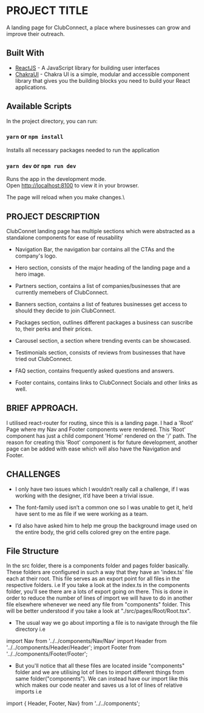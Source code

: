 # PROJECT TITLE

A landing page for ClubConnect, a place where businesses can grow and improve their outreach.

## Built With

- [ReactJS](https://beta.reactjs.org/) - A JavaScript library for building user interfaces
- [ChakraUI](https://chakra-ui.com/) - Chakra UI is a simple, modular and accessible component library that gives you the building blocks you need to build your React applications.

## Available Scripts

In the project directory, you can run:

### `yarn` or `npm install`

Installs all necessary packages needed to run the application

### `yarn dev` or `npm run dev`

Runs the app in the development mode.\
Open [http://localhost:8100](http://localhost:5173) to view it in your browser.

The page will reload when you make changes.\

## PROJECT DESCRIPTION

ClubConnet landing page has multiple sections which were abstracted as a standalone components for ease of reusability

- Navigation Bar, the navigation bar contains all the CTAs and the company's logo.

- Hero section, consists of the major heading of the landing page and a hero image.

- Partners section, contains a list of companies/businesses that are currently memebers of ClubConnect.

- Banners section, contains a list of features businesses get access to should they decide to join ClubConnect.

- Packages section, outlines different packages a business can suscribe to, their perks and their prices.

- Carousel section, a section where trending events can be showcased.

- Testimonials section, consists of reviews from businesses that have tried out ClubConnect.

- FAQ section, contains frequently asked questions and answers.

- Footer contains, contains links to ClubConnect Socials and other links as well.

## BRIEF APPROACH.

I utilised react-router for routing, since this is a landing page. I had a 'Root' Page where my Nav and Footer components were rendered. This 'Root' component has just a child component 'Home' rendered on the '/' path. The reason for creating this 'Root' component is for future development, another page can be added with ease which will also have the Navigation and Footer.

## CHALLENGES

- I only have two issues which I wouldn’t really call a challenge, if I was working with the designer, it’d have been a trivial issue.

- The font-family used isn’t a common one so I was unable to get it, he’d have sent to me as file if we were working as a team.

- I’d also have asked him to help me group the background image used on the entire body, the grid cells colored grey on the entire page.

## File Structure

In the src folder, there is a components folder and pages folder basically. These folders are configured in such a way that they have an 'index.ts' file each at their root. This file serves as an export point for all files in the respective folders. i.e If you take a look at the index.ts in the components folder, you'll see there are a lots of export going on there. This is done in order to reduce the number of lines of import we will have to do in another file elsewhere whenever we need any file from "components" folder. This will be better understood if you take a look at "./src/pages/Root/Root.tsx".

- The usual way we go about importing a file is to navigate through the file directory i.e

import Nav from '../../components/Nav/Nav'
import Header from '../../components/Header/Header';
import Footer from '../../components/Footer/Footer';

- But you'll notice that all these files are located inside "components" folder and we are utilising lot of lines to import different things from same folder("components"). We can instead have our import like this which makes our code neater and saves us a lot of lines of relative imports i.e

import { Header, Footer, Nav} from '../../components';
